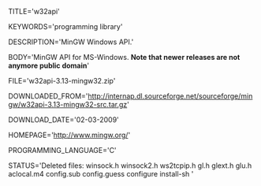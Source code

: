 
TITLE='w32api'

KEYWORDS='programming library'

DESCRIPTION='MinGW Windows API.'

BODY='MinGW API for MS-Windows. <b>Note that newer releases are not anymore public domain</b>'

FILE='w32api-3.13-mingw32.zip'

DOWNLOADED_FROM='http://internap.dl.sourceforge.net/sourceforge/mingw/w32api-3.13-mingw32-src.tar.gz'

DOWNLOAD_DATE='02-03-2009'

HOMEPAGE='http://www.mingw.org/'

PROGRAMMING_LANGUAGE='C'

STATUS='Deleted files: winsock.h winsock2.h ws2tcpip.h gl.h glext.h 
glu.h
   aclocal.m4 config.sub config.guess configure install-sh '